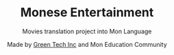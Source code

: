 <div align="center">
  <h1>Monese Entertainment</h1>
  <p>Movies translation project into Mon Language</p>
  <p>Made by <a href="#">Green Tech Inc</a> and Mon Education Community</p>
</div>
